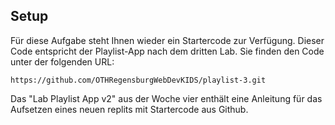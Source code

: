 ## Setup

Für diese Aufgabe steht Ihnen wieder ein Startercode zur Verfügung. Dieser Code entspricht der Playlist-App nach dem dritten Lab. Sie finden den Code unter der folgenden URL: 

~~~shell
https://github.com/OTHRegensburgWebDevKIDS/playlist-3.git
~~~

Das "Lab Playlist App v2" aus der Woche vier enthält eine Anleitung für das Aufsetzen eines neuen replits mit Startercode aus Github.
